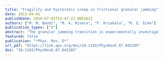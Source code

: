 ```yaml
---
title: "Fragility and hysteretic creep in frictional granular jamming"
date: 2013-04-01
publishDate: 2019-07-01T14:47:22.085162Z
authors: ["M. M. Bandi", "M. K. Rivera", "F. Krzakala", "R. E. Ecke"]
publication_types: ["2"]
abstract: "The granular jamming transition is experimentally investigated in a two-dimensional system of frictional, bidispersed disks subject to quasistatic, uniaxial compression without vibrational disturbances (zero granular temperature). Three primary results are presented in this experimental study. First, using disks with different static friction coefficients (μ), we experimentally verify numerical results that predict jamming onset at progressively lower packing fractions with increasing friction. Second, we show that the first compression cycle measurably differs from subsequent cycles. The first cycle is fragile—a metastable configuration with simultaneous jammed and unjammed clusters—over a small packing fraction interval (ϕ1textlessϕtextlessϕ2) and exhibits simultaneous exponential rise in pressure and exponential decrease in disk displacements over the same packing fraction interval. This fragile behavior is explained through a percolation mechanism of stressed contacts where cluster growth exhibits spatial correlation with disk displacements and contributes to recent results emphasizing fragility in frictional jamming. Control experiments show that the fragile state results from the experimental incompatibility between the requirements for zero friction and zero granular temperature. Measurements with several disk materials of varying elastic moduli E and friction coefficients μ show that friction directly controls the start of the fragile state but indirectly controls the exponential pressure rise. Finally, under repetitive loading (compression) and unloading (decompression), we find the system exhibits pressure hysteresis, and the critical packing fraction ϕc increases slowly with repetition number. This friction-induced hysteretic creep is interpreted as the granular pack's evolution from a metastable to an eventual structurally stable configuration. It is shown to depend on the quasistatic step size Δϕ, which provides the only perturbative mechanism in the experimental protocol, and the friction coefficient μ, which acts to stabilize the pack."
featured: false
publication: "*Phys. Rev. E*"
url_pdf: "https://link.aps.org/doi/10.1103/PhysRevE.87.042205"
doi: "10.1103/PhysRevE.87.042205"
---
```


